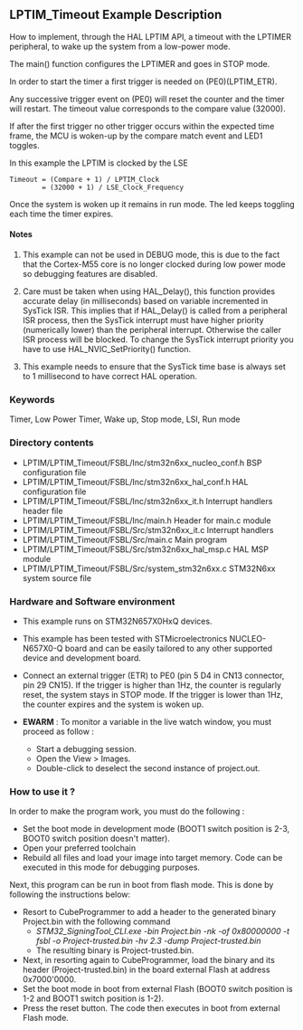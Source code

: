 ## <b>LPTIM_Timeout Example Description</b>

How to implement, through the HAL LPTIM API, a timeout with the LPTIMER peripheral, to wake up
the system from a low-power mode.

The main() function configures the LPTIMER and goes in STOP mode.

In order to start the timer a first trigger is needed on (PE0)(LPTIM_ETR).

Any successive trigger event on (PE0) will reset the counter and the timer
will restart. The timeout value corresponds to the compare value (32000).

If after the first trigger no other trigger occurs within the expected time frame,
the MCU is woken-up by the compare match event and LED1 toggles.

In this example the LPTIM is clocked by the LSE

    Timeout = (Compare + 1) / LPTIM_Clock
            = (32000 + 1) / LSE_Clock_Frequency

Once the system is woken up it remains in run mode. The led keeps toggling each time the timer expires.

#### <b>Notes</b>

 1. This example can not be used in DEBUG mode, this is due to the fact
    that the Cortex-M55 core is no longer clocked during low power mode
    so debugging features are disabled.

 2. Care must be taken when using HAL_Delay(), this function provides accurate
    delay (in milliseconds) based on variable incremented in SysTick ISR. This
    implies that if HAL_Delay() is called from a peripheral ISR process, then
    the SysTick interrupt must have higher priority (numerically lower)
    than the peripheral interrupt. Otherwise the caller ISR process will be blocked.
    To change the SysTick interrupt priority you have to use HAL_NVIC_SetPriority() function.

 3. This example needs to ensure that the SysTick time base is always set to 1 millisecond
    to have correct HAL operation.

### <b>Keywords</b>

Timer, Low Power Timer, Wake up, Stop mode, LSI, Run mode

### <b>Directory contents</b>

  - LPTIM/LPTIM_Timeout/FSBL/Inc/stm32n6xx_nucleo_conf.h    BSP configuration file
  - LPTIM/LPTIM_Timeout/FSBL/Inc/stm32n6xx_hal_conf.h       HAL configuration file
  - LPTIM/LPTIM_Timeout/FSBL/Inc/stm32n6xx_it.h             Interrupt handlers header file
  - LPTIM/LPTIM_Timeout/FSBL/Inc/main.h                     Header for main.c module
  - LPTIM/LPTIM_Timeout/FSBL/Src/stm32n6xx_it.c             Interrupt handlers
  - LPTIM/LPTIM_Timeout/FSBL/Src/main.c                     Main program
  - LPTIM/LPTIM_Timeout/FSBL/Src/stm32n6xx_hal_msp.c        HAL MSP module
  - LPTIM/LPTIM_Timeout/FSBL/Src/system_stm32n6xx.c         STM32N6xx system source file


### <b>Hardware and Software environment</b>

  - This example runs on STM32N657X0HxQ devices.

  - This example has been tested with STMicroelectronics NUCLEO-N657X0-Q
    board and can be easily tailored to any other supported device
    and development board.

  - Connect an external trigger (ETR) to PE0 (pin 5 D4 in CN13 connector, pin 29 CN15). 
    If the trigger is higher than 1Hz, the counter is regularly reset, the system stays in STOP mode.
    If the trigger is lower than 1Hz, the counter expires and the system is woken up.

  - **EWARM** : To monitor a variable in the live watch window, you must proceed as follow :
    - Start a debugging session.
    - Open the View > Images.
    - Double-click to deselect the second instance of project.out. 

### <b>How to use it ?</b>

In order to make the program work, you must do the following :

 - Set the boot mode in development mode (BOOT1 switch position is 2-3, BOOT0 switch position doesn't matter).
 - Open your preferred toolchain
 - Rebuild all files and load your image into target memory. Code can be executed in this mode for debugging purposes.

 Next, this program can be run in boot from flash mode. This is done by following the instructions below:
 
 - Resort to CubeProgrammer to add a header to the generated binary Project.bin with the following command
   - *STM32_SigningTool_CLI.exe -bin Project.bin -nk -of 0x80000000 -t fsbl -o Project-trusted.bin -hv 2.3 -dump Project-trusted.bin*
   - The resulting binary is Project-trusted.bin.
 - Next, in resorting again to CubeProgrammer, load the binary and its header (Project-trusted.bin) in the board external Flash at address 0x7000'0000.
 - Set the boot mode in boot from external Flash (BOOT0 switch position is 1-2 and BOOT1 switch position is 1-2).
 - Press the reset button. The code then executes in boot from external Flash mode.
